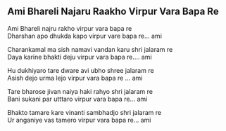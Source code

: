 ## Ami Bhareli Najaru Raakho Virpur Vara Bapa Re


Ami Bhareli najru rakho virpur vara bapa re  
Dharshan apo dhukda kapo virpur vare bapa re… ami

Charankamal ma sish namavi vandan karu shri jalaram re  
Daya karine bhakti deju virpur vara bapa re…. ami

Hu dukhiyaro tare dware avi ubho shree jalaram re  
Asish dejo urma lejo virpur vara bapa re … ami

Tare bharose jivan naiya haki rahyo shri jalaram re  
Bani sukani par utttaro virpur vara bapa re… ami

Bhakto tamare kare vinanti sambhadjo shri jalaram re  
Ur anganiye vas tamero virpur vara bapa re… ami

